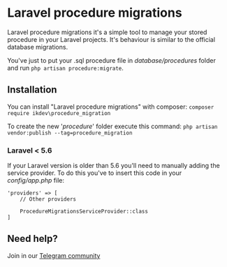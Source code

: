 # Laravel procedure migrations
Laravel procedure migrations it's a simple tool to manage your stored procedure in your Laravel projects.
It's behaviour is similar to the official database migrations. 

You've just to put your .sql procedure file in _database/procedures_ folder and run 
`php artisan procedure:migrate`.

## Installation
You can install "Laravel procedure migrations" with composer:
`composer require ikdev\procedure_migration`

To create the new '_procedure_' folder execute this command:
`php artisan vendor:publish --tag=procedure_migration`

### Laravel < 5.6
If your Laravel version is older than 5.6 you'll need to manually adding the service provider.
To do this you've to insert this code in your _config/app.php_ file:

```
'providers' => [
    // Other providers
    
    ProcedureMigrationsServiceProvider::class
]
```

## Need help? 
Join in our [Telegram community](https://t.me/ikdev)
